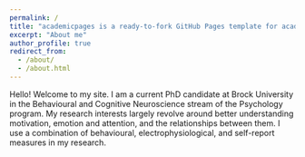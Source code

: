 ```yaml
---
permalink: /
title: "academicpages is a ready-to-fork GitHub Pages template for academic personal websites"
excerpt: "About me"
author_profile: true
redirect_from: 
  - /about/
  - /about.html
---
```


Hello! Welcome to my site. I am a current PhD candidate at Brock University in the Behavioural and Cognitive Neuroscience stream of the Psychology program. My research interests largely revolve around better understanding motivation, emotion and attention, and the relationships between them. I use a combination of behavioural, electrophysiological, and self-report measures in my research. 
